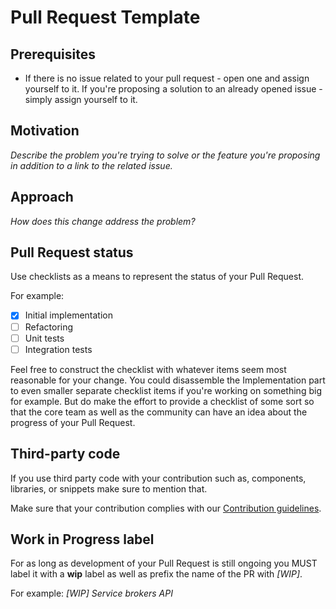 # Pull Request Template

## Prerequisites

* If there is no issue related to your pull request - open one and assign yourself to it. If you're proposing a solution to an already opened issue - simply assign yourself to it.

## Motivation

*Describe the problem you're trying to solve or the feature you're proposing in addition to a link to the related issue.*

## Approach

_How does this change address the problem?_

## Pull Request status

Use checklists as a means to represent the status of your Pull Request.

For example:

* [x] Initial implementation
* [ ] Refactoring
* [ ] Unit tests
* [ ] Integration tests

Feel free to construct the checklist with whatever items seem most reasonable for your change. You could disassemble the Implementation part to even smaller separate checklist items if you're working on something big for example. But do make the effort to provide a checklist of some sort so that the core team as well as the community can have an idea about the progress of your Pull Request.

## Third-party code

If you use third party code with your contribution such as, components, libraries, or snippets make sure to mention that.

Make sure that your contribution complies with our [Contribution guidelines][1].

## Work in Progress label

For as long as development of your Pull Request is still ongoing you MUST label it with a **wip** label as well as prefix the name of the PR with *[WIP]*.

For example: *[WIP] Service brokers API*

[1]: https://github.com/Peripli/istio-broker-proxy/blob/master/CONTRIBUTING.md
